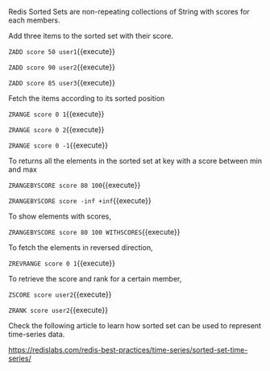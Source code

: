Redis Sorted Sets are non-repeating collections of String with scores for each members.

Add three items to the sorted set with their score.

`ZADD score 50 user1`{{execute}}

`ZADD score 90 user2`{{execute}}

`ZADD score 85 user3`{{execute}}



Fetch the items according to its sorted position

`ZRANGE score 0 1`{{execute}}

`ZRANGE score 0 2`{{execute}}

`ZRANGE score 0 -1`{{execute}}

To returns all the elements in the sorted set at key with a score between min and max

`ZRANGEBYSCORE score 80 100`{{execute}}

`ZRANGEBYSCORE score -inf +inf`{{execute}}

To show elements with scores,

`ZRANGEBYSCORE score 80 100 WITHSCORES`{{execute}}


To fetch the elements in reversed direction, 

`ZREVRANGE score 0 1`{{execute}}

To retrieve the score and rank for a certain member,

`ZSCORE score user2`{{execute}}

`ZRANK score user2`{{execute}}


Check the following article to learn how sorted set can be used to represent time-series data.

https://redislabs.com/redis-best-practices/time-series/sorted-set-time-series/


